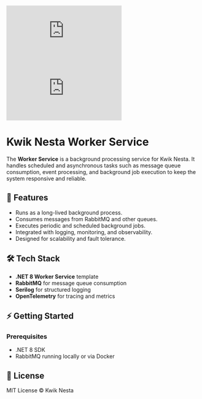 ![Docker Image Version](https://img.shields.io/docker/v/blueclikk/kwik-nesta.workers.svc?sort=semver&label=version)
![Docker Pulls](https://img.shields.io/docker/pulls/blueclikk/kwik-nesta.workers.svc)

# Kwik Nesta Worker Service

The **Worker Service** is a background processing service for Kwik Nesta.
It handles scheduled and asynchronous tasks such as message queue consumption, event processing, and background job execution to keep the system responsive and reliable.

## 🚀 Features

* Runs as a long-lived background process.
* Consumes messages from RabbitMQ and other queues.
* Executes periodic and scheduled background jobs.
* Integrated with logging, monitoring, and observability.
* Designed for scalability and fault tolerance.

## 🛠️ Tech Stack

* **.NET 8 Worker Service** template
* **RabbitMQ** for message queue consumption
* **Serilog** for structured logging
* **OpenTelemetry** for tracing and metrics

## ⚡ Getting Started

### Prerequisites

* .NET 8 SDK
* RabbitMQ running locally or via Docker

## 📜 License

MIT License © Kwik Nesta